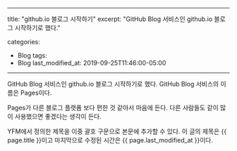  ---
 title:  "github.io 블로그 시작하기"
 excerpt: "GitHub Blog 서비스인 github.io 블로그 시작하기로 했다."
 
 categories:
   - Blog
 tags:
   - Blog
 last_modified_at: 2019-09-25T11:46:00-05:00
 ---
 
 GitHub Blog 서비스인 github.io 블로그 시작하기로 했다.
 GitHub Blog 서비스의 이름은 Pages이다.
 
 Pages가 다른 블로그 플랫폼 보다 편한 것 같아서 마음에 든다.
 다른 사람들도 같이 많이 사용했으면 좋겠다는 생각이 든다.
 
 YFM에서 정의한 제목을 이중 괄호 구문으로 본문에 추가할 수 있다.
 이 글의 제목은 {{ page.title }}이고
 마지막으로 수정된 시간은 {{ page.last_modified_at }}이다.